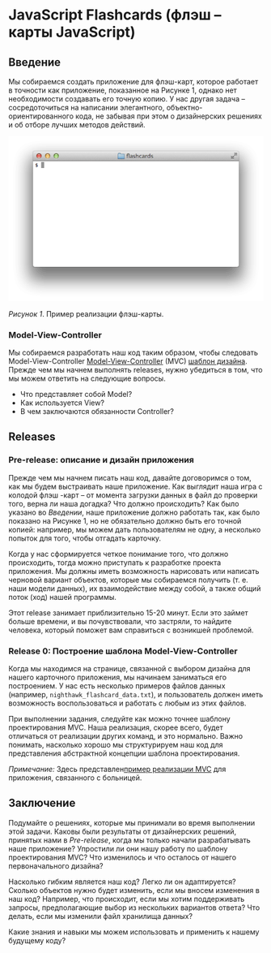 # JavaScript Flashcards (флэш – карты JavaScript)

## Введение
Мы собираемся создать приложение для флэш-карт, которое работает в точности как приложение, показанное на Рисунке 1, однако нет необходимости создавать его точную копию. У нас другая задача – сосредоточиться на написании элегантного, объектно-ориентированного кода, не забывая при этом о дизайнерских решениях и об отборе лучших методов действий.

![flashcards animation](readme-assets/flashcards-animation.gif)

*Рисунок 1*. Пример реализации флэш-карты.


### Model-View-Controller
Мы собираемся разработать наш код таким образом, чтобы следовать Model-View-Controller [Model-View-Controller][wikipedia mvc] (MVC) [шаблон дизайна][шаблон дизайна Википедия]. Прежде чем мы начнем выполнять releases, нужно убедиться в том, что мы можем ответить на следующие вопросы.

- Что представляет собой Model?
- Как используется View?
- В чем заключаются обязанности Controller?


## Releases
### Pre-release: описание и дизайн приложения
Прежде чем мы начнем писать наш код, давайте договоримся о том, как мы будем выстраивать наше приложение. Как выглядит наша игра с колодой флэш -карт – от момента загрузки данных в файл до проверки того, верна ли наша догадка? Что должно происходить? Как было указано во *Введении*, наше приложение должно работать так, как было показано на Рисунке 1, но не обязательно должно быть его точной копией:   например, мы можем дать пользователям не одну, а несколько попыток  для того, чтобы отгадать карточку.

Когда у нас сформируется четкое понимание того, что должно происходить, тогда можно приступать к разработке проекта приложения. Мы должны иметь возможность нарисовать или написать черновой вариант объектов, которые мы собираемся получить (т. е. наши модели данных), их взаимодействие между собой, а также общий поток (ход) нашей программы.

Этот release занимает приблизительно 15-20 минут. Если это займет больше времени, и вы почувствовали, что застряли, то найдите человека, который поможет вам справиться с возникшей проблемой.

### Release 0: Построение шаблона Model-View-Controller

Когда мы находимся на странице, связанной с выбором дизайна для нашего карточного приложения, мы начинаем заниматься его построением. У нас есть несколько примеров файлов данных (например, `nighthawk_flashcard_data.txt`), и пользователь должен иметь возможность воспользоваться и работать с любым из этих файлов.

При выполнении задания, следуйте как можно точнее шаблону проектирования MVC. Наша реализация, скорее всего, будет отличаться от реализации других команд, и это нормально. Важно понимать, насколько хорошо мы структурируем наш код для представления абстрактной концепции шаблона проектирования.

*Примечание:* Здесь представлен[пример реализации MVC][пример реализации mvc] для приложения, связанного с больницей.

## Заключение
Подумайте о решениях, которые мы принимали во время выполнении этой задачи. Каковы были результаты от дизайнерских решений, принятых нами в *Pre-release*, когда мы только начали разрабатывать наше приложение? Упростили ли они нашу работу по шаблону проектирования MVC? Что изменилось и  что осталось от нашего первоначального дизайна?

Насколько гибким является наш код? Легко ли он адаптируется? Сколько объектов нужно будет изменить, если мы вносем изменения в наш код? Например, что происходит, если мы хотим поддерживать запросы, предполагающие выбор из нескольких вариантов ответа? Что делать, если мы изменили файл хранилища данных?

Какие знания и навыки мы можем использовать и применить к нашему будущему коду?

[пример реализации mvc]: readme-assets/mvc-hospital-example.md
[шаблон дизайна Википедия]: http://en.wikipedia.org/wiki/Software_design_pattern
[wikipedia mvc]: https://ru.wikipedia.org/wiki/Model-View-Controller





